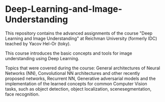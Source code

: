 # Deep-Learning-and-Image-Understanding
This repository contains the advanced assignments of the course "Deep Learning and Image Understanding" at Reichman University (formerly IDC) teached by Yacov Hel-Or (toky).

This course introduces the basic concepts and tools for image understanding using Deep Learning.

Topics that were covered during the course:
  General architectures of Neural Networks (NN), 
  Convolutional NN architectures and other recently proposed networks, 
  Recurrent NN, 
  Generative adversarial models 
  and the implementation of the learned concepts for common Computer Vision tasks, such as object detection, object localization, scenesegmentation, face recognition.
  
